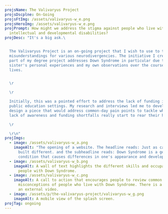 ```yaml
---
projsName: The Valivaryus Project
projsDscplne: On-Going
projsFtImg: /assets/valivaryus-w_e.png
projsHeroImg: /assets/valivaryus-w_e.png
projPrompt: How might we address the stigma against people who live with
  intellectual and developmental disabilities?
projDesc: "It's a big ask.\ 


  The Valivaryus Project is an on-going project that I wish to use to tackle
  misunderstandings for various neurodivergencies. The initiative I created as a
  part of my degree project addresses Down Syndrome in particular due to my
  sister's personal experiences and my own observations over the course of our
  lives.


  \r

  \r

  Initially, this was a pointed effort to address the lack of funding in
  public education settings. My research and interviews led me to develop and
  design a piece that would address common-day pain points to tackle where the
  lack of awareness and funding shortfalls really start to rear their heads.\r

  \r

  \r\n"
projImgs:
  - image: /assets/valivaryus-w_a.png
    imageAlt: "The opening of a website. The headline reads: Just as capable, Just
      built different. and the subheadline reads: Down Syndrome is a genetic
      condition that causes differences in one's appearance and development."
  - image: /assets/valivaryus-w_b.png
    imageAlt: A wall of text highlights the different skills and occupations held by
      people with Down Syndrome.
  - image: /assets/valivaryus-w_c.png
    imageAlt: A call to action that encourages people to review common
      misconceptions of people who live with Down Syndrome. There is a link to
      an external video.
  - image: /assets/p/the-valivaryus-project/valivaryus-w_g.png
    imageAlt: A mobile view of the splash screen.
projTag: ongoing
---
```

